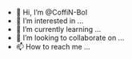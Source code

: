 - 👋 Hi, I’m @CoffiN-BoI
- 👀 I’m interested in ...
- 🌱 I’m currently learning ...
- 💞️ I’m looking to collaborate on ...
- 📫 How to reach me ...

<!---
CoffiN-BoI/CoffiN-BoI is a ✨ special ✨ repository because its `README.md` (this file) appears on your GitHub profile.
You can click the Preview link to take a look at your changes.
--->
